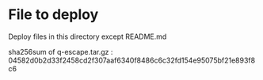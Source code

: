 # File to deploy

Deploy files in this directory except README.md

sha256sum of q-escape.tar.gz : 04582d0b2d33f2458cd2f307aaf6340f8486c6c32fd154e95075bf21e893f8c6
